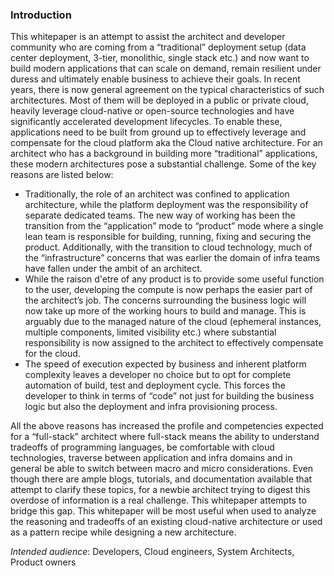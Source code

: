 ### Introduction
This whitepaper is an attempt to assist the architect and developer community who are coming from a “traditional” deployment setup (data center deployment, 3-tier, monolithic, single stack etc.) and now want to build modern applications that can scale on demand, remain resilient under duress and ultimately enable business to achieve their goals. In recent years, there is now general agreement on the typical characteristics of such architectures. Most of them will be deployed in a public or private cloud, heavily leverage cloud-native or open-source technologies and have significantly accelerated development lifecycles. To enable these, applications need to be built from ground up to effectively leverage and compensate for the cloud platform aka the Cloud native architecture. 
For an architect who has a background in building more “traditional” applications, these modern architectures pose a substantial challenge. Some of the key reasons are listed below:

* Traditionally, the role of an architect was confined to application architecture, while the platform deployment was the responsibility of separate dedicated teams. The new way of working has been the transition from the “application” mode to “product” mode where a single lean team is responsible for building, running, fixing and securing the product. Additionally, with the transition to cloud technology, much of the “infrastructure” concerns that was earlier the domain of infra teams have fallen under the ambit of an architect.
*	While the raison d'etre of any product is to provide some useful function to the user, developing the compute is now perhaps the easier part of the architect’s job. The concerns surrounding the business logic will now take up more of the working hours to build and manage. This is arguably due to the managed nature of the cloud (ephemeral instances, multiple components, limited visibility etc.) where substantial responsibility is now assigned to the architect to effectively compensate for the cloud. 
*	The speed of execution expected by business and inherent platform complexity leaves a developer no choice but to opt for complete automation of build, test and deployment cycle. This forces the developer to think in terms of “code” not just for building the business logic but also the deployment and infra provisioning process.

All the above reasons has increased the profile and competencies expected for a “full-stack” architect where full-stack means the ability to understand tradeoffs of programming languages, be comfortable with cloud technologies, traverse between application and infra domains and in general be able to switch between macro and micro considerations. 
Even though there are ample blogs, tutorials, and documentation available that attempt to clarify these topics, for a newbie architect trying to digest this overdose of information is a real challenge. This whitepaper attempts to bridge this gap. This whitepaper will be most useful when used to analyze the reasoning and tradeoffs of an existing cloud-native architecture or used as a pattern recipe while designing a new architecture.

*Intended audience*: Developers, Cloud engineers, System Architects, Product owners

